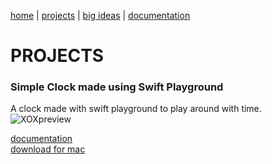 [home](https://sanduran.github.io) | [projects](https://sanduran.github.io/projects) | [big ideas](https://sanduran.github.io/big_ideas) | [documentation](https://sanduran.github.io/documentation)

# PROJECTS
### Simple Clock made using Swift Playground
A clock made with swift playground to play around with time.  
![XOXpreview](https://sanduran.github.io/assets/swiftClock/swiftClockPreview.gif)

[documentation](https://sanduran.github.io/documentation/swiftClock.md)  
[download for mac](https://sanduran.github.io/assets/swiftClock/ClockV2.zip)
